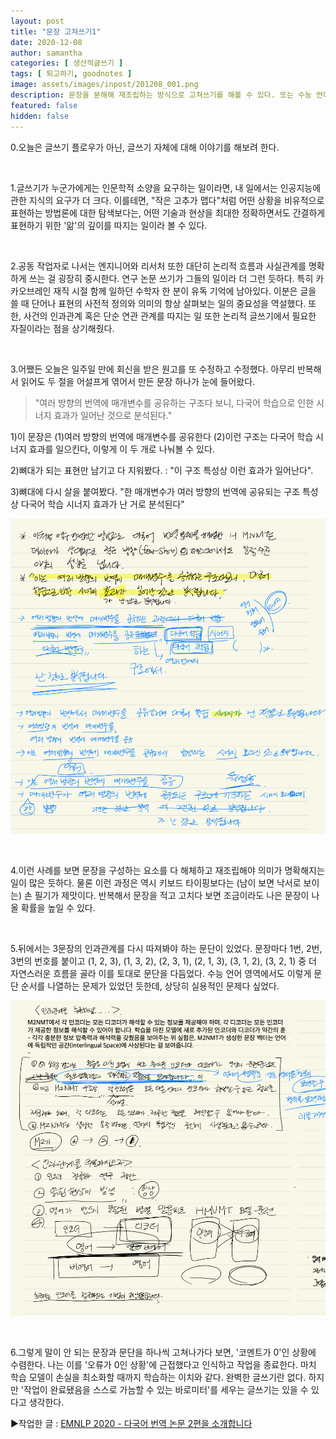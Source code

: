 ```yaml
---
layout: post
title: "문장 고쳐쓰기1"
date: 2020-12-08
author: samantha
categories: [ 생산적글쓰기 ]
tags: [ 퇴고하기, goodnotes ]
image: assets/images/inpost/201208_001.png
description: 문장을 분해해 재조립하는 방식으로 고쳐쓰기를 해볼 수 있다. 또는 수능 언어영역 문제처럼 인과관계를 순서대로 따져보기도 큰 도움이 된다. 
featured: false
hidden: false
---
```


0.오늘은 글쓰기 플로우가 아닌, 글쓰기 자체에 대해 이야기를 해보려 한다.

<br/>

1.글쓰기가 누군가에게는 인문학적 소양을 요구하는 일이라면, 내 일에서는 인공지능에 관한 지식의 요구가 더 크다. 이를테면, "작은 고추가 맵다"처럼 어떤 상황을 비유적으로 표현하는 방법론에 대한 탐색보다는, 어떤 기술과 현상을 최대한 정확하면서도 간결하게 표현하기 위한 '앎'의 깊이를 따지는 일이라 볼 수 있다.

<br/>

2.공동 작업자로 나서는 엔지니어와 리서처 또한 대단히 논리적 흐름과 사실관계를 명확하게 쓰는 걸 굉장히 중시한다. 연구 논문 쓰기가 그들의 일이라 더 그런 듯하다. 특히 카카오브레인 재직 시절 함께 일하던 수학자 한 분이 유독 기억에 남아있다. 이분은 글을 쓸 때 단어나 표현의 사전적 정의와 의미의 항상 살펴보는 일의 중요성을 역설했다. 또한, 사건의 인과관계 혹은 단순 연관 관계를 따지는 일 또한 논리적 글쓰기에서 필요한 자질이라는 점을 상기해줬다.

<br/>

3.어쨌든 오늘은 일주일 만에 회신을 받은 원고를 또 수정하고 수정했다. 아무리 반복해서 읽어도 두 절을 어설프게 엮어서 만든 문장 하나가 눈에 들어왔다. 

> "여러 방향의 번역에 매개변수를 공유하는 구조다 보니, 다국어 학습으로 인한 시너지 효과가 일어난 것으로 분석된다."

1)이 문장은 (1)여러 방향의 번역에 매개변수를 공유한다 (2)이런 구조는 다국어 학습 시너지 효과를 일으킨다, 이렇게 이 두 개로 나눠볼 수 있다. 

2)뼈대가 되는 표현만 남기고 다 지워봤다. : "이 구조 특성상 이런 효과가 일어난다".

3)뼈대에 다시 살을 붙여봤다. "한 매개변수가 여러 방향의 번역에 공유되는 구조 특성상 다국어 학습 시너지 효과가 난 거로 분석된다"

![](https://github.com/samantha-writer/blog/blob/master/assets/images/inpost/201208_001.png?raw=true)

<br/>

4.이런 사례를 보면 문장을 구성하는 요소를 다 해체하고 재조립해야 의미가 명확해지는 일이 많은 듯하다. 물론 이런 과정은 역시 키보드 타이핑보다는 (남이 보면 낙서로 보이는) 손 필기가 제맛이다. 반복해서 문장을 적고 고치다 보면 조금이라도 나은 문장이 나올 확률을 높일 수 있다.

<br/>

5.뒤에서는 3문장의 인과관계를 다시 따져봐야 하는 문단이 있었다. 문장마다 1번, 2번, 3번의 번호를 붙이고 (1, 2, 3), (1, 3, 2), (2, 3, 1), (2, 1, 3), (3, 1, 2), (3, 2, 1) 중 더 자연스러운 흐름을 골라 이를 토대로 문단을 다듬었다. 수능 언어 영역에서도 이렇게 문단 순서를 나열하는 문제가 있었던 듯한데, 상당히 실용적인 문제다 싶었다.

![](https://github.com/samantha-writer/blog/blob/master/assets/images/inpost/201208_002.png?raw=true)

<br/>

6.그렇게 말이 안 되는 문장과 문단을 하나씩 고쳐나가다 보면, '코멘트가 0'인 상황에 수렴한다. 나는 이를 '오류가 0인 상황'에 근접했다고 인식하고 작업을 종료한다. 마치 학습 모델이 손실을 최소화할 때까지 학습하는 이치와 같다. 완벽한 글쓰기란 없다. 하지만 '작업이 완료됐음을 스스로 가늠할 수 있는 바로미터'를 세우는 글쓰기는 있을 수 있다고 생각한다. 

▶︎작업한 글 : [EMNLP 2020 - 다국어 번역 논문 2편을 소개합니다](https://tech.kakaoenterprise.com/99)

<br/>
